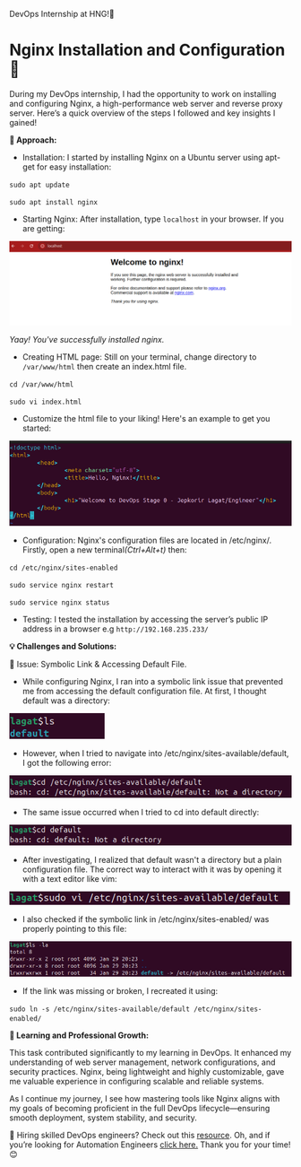 DevOps Internship at HNG!🚀

# Nginx Installation and Configuration 🚀

During my DevOps internship, I had the opportunity to work on installing and configuring Nginx, a high-performance web server and reverse proxy server. Here’s a quick overview of the steps I followed and key insights I gained!

<strong> 🔧 Approach:</strong>

- Installation: I started by installing Nginx on a Ubuntu server using apt-get for easy installation:

`sudo apt update`

`sudo apt install nginx`

- Starting Nginx: After installation, type `localhost` in your browser. If you are getting:
 <img src="./img1.png"> 

 <em>Yaay! You've successfully installed nginx.</em>

- Creating HTML page: Still on your terminal, change directory to `/var/www/html` then create an index.html file.

`cd /var/www/html`

`sudo vi index.html`

- Customize the html file to your liking! Here's an example to get you started:
<img src="./img2.png">

- Configuration: Nginx's configuration files are located in /etc/nginx/. Firstly, open a new terminal<em>(Ctrl+Alt+t)</em> then:

`cd /etc/nginx/sites-enabled`

`sudo service nginx restart`

`sudo service nginx status`

- Testing: I tested the installation by accessing the server’s public IP address in a browser e.g `http://192.168.235.233/`


<strong> 💡 Challenges and Solutions:</strong>

🔴 Issue: Symbolic Link & Accessing Default File.

- While configuring Nginx, I ran into a symbolic link issue that prevented me from accessing the default configuration file. At first, I thought default was a directory:

<img src="./img3.png">

- However, when I tried to navigate into /etc/nginx/sites-available/default, I got the following error:


<img src="./img4.png">


- The same issue occurred when I tried to cd into default directly:


<img src="./img5.png">


- After investigating, I realized that default wasn't a directory but a plain configuration file. The correct way to interact with it was by opening it with a text editor like vim:


<img src="./img6.png">


- I also checked if the symbolic link in /etc/nginx/sites-enabled/ was properly pointing to this file:


<img src="./img7.png">


- If the link was missing or broken, I recreated it using:

`sudo ln -s /etc/nginx/sites-available/default /etc/nginx/sites-enabled/`


<strong> 🌱 Learning and Professional Growth:</strong>

This task contributed significantly to my learning in DevOps. It enhanced my understanding of web server management, network configurations, and security practices. Nginx, being lightweight and highly customizable, gave me valuable experience in configuring scalable and reliable systems.

As I continue my journey, I see how mastering tools like Nginx aligns with my goals of becoming proficient in the full DevOps lifecycle—ensuring smooth deployment, system stability, and security.

🔗 Hiring skilled DevOps engineers? Check out this <a href="https://hng.tech/hire/devops-engineers">resource</a>. Oh, and if you’re looking for Automation Engineers <a href="https://hng.tech/hire/automation-engineers">click here.</a> Thank you for your time! 😊
